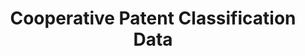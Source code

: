 ---
layout: default
bigquery: https://console.cloud.google.com/bigquery?p=patents-public-data&d=cpc&page=dataset
citation: '“Cooperative Patent Classification” by the EPO and USPTO, for public use. '
contributors: EPO, USPTO
cost: None
description: Cooperative Patent Classification Data contains the scheme and definitions
  of the Cooperative Patent Classification system for classifying patent documents.
  The CPC is the result of a partnership between the EPO and the USPTO in their joint
  effort to develop a common, internationally compatible classification system for
  technical documents, in particular patent publications, which will be used by both
  offices in the patent granting process
documentation: https://www.cooperativepatentclassification.org/cpcSchemeAndDefinitions
last_edit: Mon, 04 Apr 2022 19:07:06 GMT
location: https://www.cooperativepatentclassification.org/index
maintained_by: USPTO, EPO
schema_fields: '[''titleFull'', ''children'', ''status'', ''dateRevised'', ''limiting_references'',
  ''ipcConcordant'', ''residual_references'', ''symbol'', ''not_allocatable'', ''glossary'',
  ''residualReferences'', ''definition'', ''child_groups'', ''ipc_concordant'', ''limitingReferences'',
  ''sizeCache'', ''date_revised'', ''notAllocatable'', ''informative_references'',
  ''additional_only'', ''title_full'', ''applicationReferences'', ''breakdown_code'',
  ''application_references'', ''breakdownCode'', ''childGroups'', ''informativeReferences'',
  ''synonyms'', ''titlePart'', ''title_part'', ''parents'', ''level'']'
shortname: cooperative_patent_classification
tags:
- patents
- science
title: Cooperative Patent Classification Data
uuid: 984374a7-16e9-4b35-9445-458daceb01bf
---